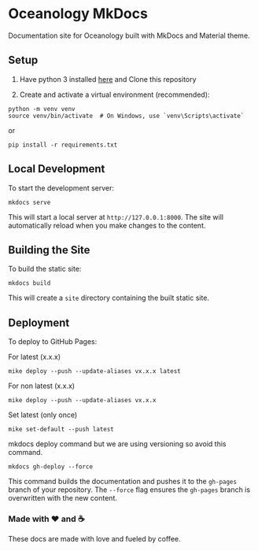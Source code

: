 # Oceanology MkDocs

Documentation site for Oceanology built with MkDocs and Material theme.

## Setup

1. Have python 3 installed [here](https://www.python.org/downloads/) and Clone this repository

2. Create and activate a virtual environment (recommended):
```
python -m venv venv
source venv/bin/activate  # On Windows, use `venv\Scripts\activate`
```
or
```
pip install -r requirements.txt
```

## Local Development

To start the development server:
```
mkdocs serve
```
This will start a local server at `http://127.0.0.1:8000`. The site will automatically reload when you make changes to the content.

## Building the Site

To build the static site:
```
mkdocs build
```
This will create a `site` directory containing the built static site.

## Deployment

To deploy to GitHub Pages:


For latest (x.x.x)
```
mike deploy --push --update-aliases vx.x.x latest
```

For non latest (x.x.x)
```
mike deploy --push --update-aliases vx.x.x
```

Set latest (only once)
```
mike set-default --push latest
```
mkdocs deploy command but we are using versioning so avoid this command.
```
mkdocs gh-deploy --force
```
This command builds the documentation and pushes it to the `gh-pages` branch of your repository. The `--force` flag ensures the `gh-pages` branch is overwritten with the new content.

### Made with ❤️ and ☕

These docs are made with love and fueled by coffee.
